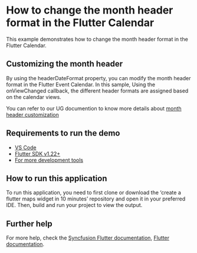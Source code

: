 # How to change the month header format in the Flutter Calendar

This example demonstrates how to change the month header format in the Flutter Calendar.

## Customizing the month header 

By using the headerDateFormat property, you can modify the month header format in the Flutter Event Calendar. In this sample, Using the onViewChanged callback, the different header formats are assigned based on the calendar views.



You can refer to our UG documention to know more details about [month header customization](https://help.syncfusion.com/flutter/calendar/headers#header-date-format)

## Requirements to run the demo
* [VS Code](https://code.visualstudio.com/download)
* [Flutter SDK v1.22+](https://flutter.dev/docs/development/tools/sdk/overview)
* [For more development tools](https://flutter.dev/docs/development/tools/devtools/overview)

## How to run this application
To run this application, you need to first clone or download the ‘create a flutter maps widget in 10 minutes’ repository and open it in your preferred IDE. Then, build and run your project to view the output.

## Further help
For more help, check the [Syncfusion Flutter documentation](https://help.syncfusion.com/flutter/introduction/overview),
 [Flutter documentation](https://flutter.dev/docs/get-started/install).